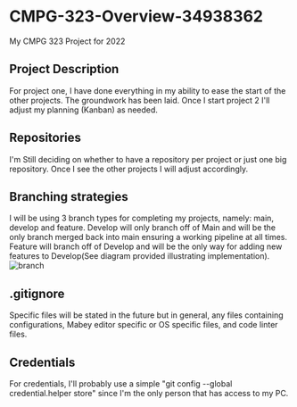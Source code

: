 # CMPG-323-Overview-34938362
My CMPG 323 Project for 2022
## Project Description
For project one, I have done everything in my ability to ease the start of the other projects. The groundwork has been laid. Once I start project 2 I'll adjust my planning (Kanban) as needed.
## Repositories
I'm Still deciding on whether to have a repository per project or just one big repository. Once I see the other projects I will adjust accordingly.
## Branching strategies
I will be using 3 branch types for completing my projects, namely: main, develop and feature. Develop will only branch off of Main and will be the only branch merged back into main ensuring a working pipeline at all times. Feature will branch off of Develop and will be the only way for adding new features to Develop(See diagram provided illustrating implementation).
![branch](https://user-images.githubusercontent.com/88330124/184664972-b87f1254-3bc4-4c09-aafa-975b554b959f.png)
## .gitignore
Specific files will be stated in the future but in general, any files containing configurations, Mabey editor specific or OS specific files, and code linter files.
## Credentials
For credentials, I'll probably use a simple "git config --global credential.helper store" since I'm the only person that has access to my PC.
